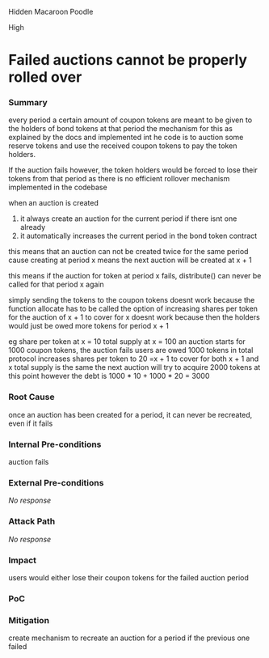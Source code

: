 Hidden Macaroon Poodle

High

# Failed auctions cannot be properly rolled over

### Summary

every period a certain amount of coupon tokens are meant to be given to the holders of bond tokens at that period 
the mechanism for this as explained by the docs and implemented int he code is to auction some reserve tokens and use the received coupon tokens to pay the token holders.

If the auction fails however, the token holders would be forced to lose their tokens from that period as there is no efficient rollover mechanism implemented in the codebase 

when an auction is created
1. it always create an auction for the current period if there isnt one already 
2. it automatically increases the current period in the bond token contract 

this means that an auction can not be created twice for the same period cause creating at period x means the next auction will be created at x + 1

this means if the auction for token at period x fails, distribute() can never be called for that period x again  

simply sending the tokens to the coupon tokens doesnt work because the function allocate has to be called
the option of increasing shares per token for the auction of x + 1 to cover for x doesnt work because then the holders would just be owed more tokens for period x + 1 

eg 
 share per token at x = 10 
 total supply at x = 100 
an auction starts for 1000 coupon tokens, the auction fails 
users are owed 1000 tokens in total 
protocol  increases shares per token to 20 =x + 1 to cover for both x + 1 and x 
total supply is the same
the next auction will try to acquire 2000 tokens 
at this point however the debt is 1000 * 10 + 1000 * 20 = 3000 


### Root Cause

once an auction has been created for a period, it can never be recreated, even if it fails 


### Internal Pre-conditions

auction fails 

### External Pre-conditions

_No response_

### Attack Path

_No response_

### Impact

users would either lose their coupon tokens for the failed auction period

### PoC


### Mitigation

create mechanism to recreate an auction for a period if the previous one failed 